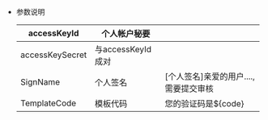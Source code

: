 * 参数说明

  | accessKeyId     | 个人帐户秘要      |                                       |
  | --------------- | ----------------- | ------------------------------------- |
  | accessKeySecret | 与accessKeyId成对 |                                       |
  | SignName        | 个人签名          | [个人签名]亲爱的用户....,需要提交审核 |
  | TemplateCode    | 模板代码          | 您的验证码是${code}                   |

  

